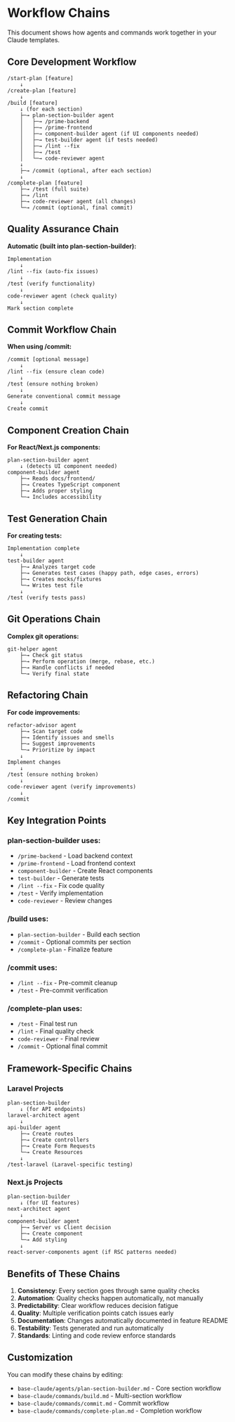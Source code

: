 # Workflow Chains

This document shows how agents and commands work together in your Claude templates.

## Core Development Workflow

```
/start-plan [feature]
    ↓
/create-plan [feature]
    ↓
/build [feature]
    ↓ (for each section)
    ├─→ plan-section-builder agent
    │   ├─→ /prime-backend
    │   ├─→ /prime-frontend
    │   ├─→ component-builder agent (if UI components needed)
    │   ├─→ test-builder agent (if tests needed)
    │   ├─→ /lint --fix
    │   ├─→ /test
    │   └─→ code-reviewer agent
    ↓
    ├─→ /commit (optional, after each section)
    ↓
/complete-plan [feature]
    ├─→ /test (full suite)
    ├─→ /lint
    ├─→ code-reviewer agent (all changes)
    └─→ /commit (optional, final commit)
```

## Quality Assurance Chain

**Automatic (built into plan-section-builder):**
```
Implementation
    ↓
/lint --fix (auto-fix issues)
    ↓
/test (verify functionality)
    ↓
code-reviewer agent (check quality)
    ↓
Mark section complete
```

## Commit Workflow Chain

**When using /commit:**
```
/commit [optional message]
    ↓
/lint --fix (ensure clean code)
    ↓
/test (ensure nothing broken)
    ↓
Generate conventional commit message
    ↓
Create commit
```

## Component Creation Chain

**For React/Next.js components:**
```
plan-section-builder agent
    ↓ (detects UI component needed)
component-builder agent
    ├─→ Reads docs/frontend/
    ├─→ Creates TypeScript component
    ├─→ Adds proper styling
    └─→ Includes accessibility
```

## Test Generation Chain

**For creating tests:**
```
Implementation complete
    ↓
test-builder agent
    ├─→ Analyzes target code
    ├─→ Generates test cases (happy path, edge cases, errors)
    ├─→ Creates mocks/fixtures
    └─→ Writes test file
    ↓
/test (verify tests pass)
```

## Git Operations Chain

**Complex git operations:**
```
git-helper agent
    ├─→ Check git status
    ├─→ Perform operation (merge, rebase, etc.)
    ├─→ Handle conflicts if needed
    └─→ Verify final state
```

## Refactoring Chain

**For code improvements:**
```
refactor-advisor agent
    ├─→ Scan target code
    ├─→ Identify issues and smells
    ├─→ Suggest improvements
    └─→ Prioritize by impact
    ↓
Implement changes
    ↓
/test (ensure nothing broken)
    ↓
code-reviewer agent (verify improvements)
    ↓
/commit
```

## Key Integration Points

### plan-section-builder uses:
- `/prime-backend` - Load backend context
- `/prime-frontend` - Load frontend context
- `component-builder` - Create React components
- `test-builder` - Generate tests
- `/lint --fix` - Fix code quality
- `/test` - Verify implementation
- `code-reviewer` - Review changes

### /build uses:
- `plan-section-builder` - Build each section
- `/commit` - Optional commits per section
- `/complete-plan` - Finalize feature

### /commit uses:
- `/lint --fix` - Pre-commit cleanup
- `/test` - Pre-commit verification

### /complete-plan uses:
- `/test` - Final test run
- `/lint` - Final quality check
- `code-reviewer` - Final review
- `/commit` - Optional final commit

## Framework-Specific Chains

### Laravel Projects
```
plan-section-builder
    ↓ (for API endpoints)
laravel-architect agent
    ↓
api-builder agent
    ├─→ Create routes
    ├─→ Create controllers
    ├─→ Create Form Requests
    └─→ Create Resources
    ↓
/test-laravel (Laravel-specific testing)
```

### Next.js Projects
```
plan-section-builder
    ↓ (for UI features)
next-architect agent
    ↓
component-builder agent
    ├─→ Server vs Client decision
    ├─→ Create component
    └─→ Add styling
    ↓
react-server-components agent (if RSC patterns needed)
```

## Benefits of These Chains

1. **Consistency**: Every section goes through same quality checks
2. **Automation**: Quality checks happen automatically, not manually
3. **Predictability**: Clear workflow reduces decision fatigue
4. **Quality**: Multiple verification points catch issues early
5. **Documentation**: Changes automatically documented in feature README
6. **Testability**: Tests generated and run automatically
7. **Standards**: Linting and code review enforce standards

## Customization

You can modify these chains by editing:
- `base-claude/agents/plan-section-builder.md` - Core section workflow
- `base-claude/commands/build.md` - Multi-section workflow
- `base-claude/commands/commit.md` - Commit workflow
- `base-claude/commands/complete-plan.md` - Completion workflow
